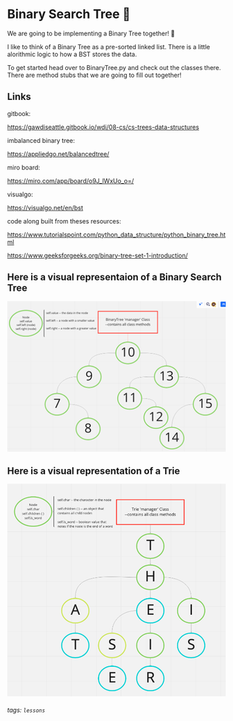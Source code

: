 # Binary Search Tree 🌴

We are going to be implementing a Binary Tree together! 🎉

I like to think of a Binary Tree as a pre-sorted linked list. There is a little alorithmic logic to how a BST stores the data.

To get started head over to BinaryTree.py and check out the classes there. There are method stubs that we are going to fill out together!

## Links

gitbook:

https://gawdiseattle.gitbook.io/wdi/08-cs/cs-trees-data-structures

imbalanced binary tree:

https://appliedgo.net/balancedtree/

miro board:

https://miro.com/app/board/o9J_lWxUo_o=/

visualgo:

https://visualgo.net/en/bst

code along built from theses resources:

https://www.tutorialspoint.com/python_data_structure/python_binary_tree.html

https://www.geeksforgeeks.org/binary-tree-set-1-introduction/

## Here is a visual representaion of a Binary Search Tree

![BST](imgs/BST.png)

## Here is a visual representation of a Trie

![Trie](imgs/Trie.png)

###### tags: `lessons`